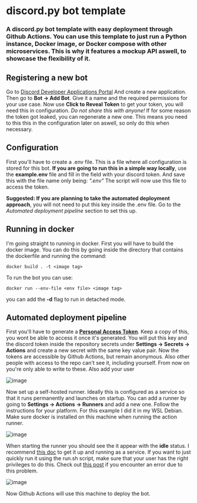 
# discord.py bot template
### A discord.py bot template with easy deployment through Github Actions. You can use this template to just run a Python instance, Docker image, or Docker compose with other microservices. This is why it features a mockup API aswell, to showcase the flexibility of it.

## Registering a new bot
Go to [Discord Developer Applications Portal](https://discord.com/developers/applications) And create a new application. Then go to **Bot -> Add Bot**. Give it a name and the required permissions for your use case.
Now use **Click to Reveal Token** to get your token, you will need this in configuration. *Do not share this with anyone!* If for some reason the token got leaked, you can regenerate a new one. This means you need to this this in the configuration later on aswell, so only do this when necessary.

## Configuration
First you'll have to create a .env file. This is a file where all configuration is stored for this bot.
**If you are going to run this in a simple way locally**, use the **example.env** file and fill in the field with your discord token. And save this with the file name only being: *".env"* The script will now use this file to access the token.

**Suggested: If you are planning to take the automated deployment approach**, you will not need to put this key inside the .env file. Go to the *Automated deployment pipeline* section to set this up.

## Running in docker
I'm going straight to running in docker. First you will have to build the docker image. You can do this by going inside the directory that contains the dockerfile and running the command:

    docker build . -t <image tag>
To run the bot you can use:

    docker run --env-file <env file> <image tag>

you can add the **-d** flag to run in detached mode.

## Automated deployment pipeline
First you'll have to generate a [**Personal Access Token**](https://docs.github.com/en/authentication/keeping-your-account-and-data-secure/creating-a-personal-access-token).
Keep a copy of this, you wont be able to access it once it's generated.
You will put this key and the discord token inside the repository secrets under **Settings -> Secrets -> Actions** and create a new secret with the same key value pair. Now the tokens are accessible by Github Actions, but remain anonymous. Also other people with access to the repo can't see it, including yourself. From now on you're only able to write to these. Also add your user

![image](https://user-images.githubusercontent.com/55881698/153042695-5a218782-3468-417e-8bc2-d69e573a2fb1.png)

Now set up a self-hosted runner. Ideally this is configured as a service so that it runs permanently and launches on startup. You can add a runner by going to **Settings -> Actions -> Runners** and add a new one. Follow the instructions for your platform. For this example I did it in my WSL Debian. Make sure docker is installed on this machine when running the action runner.

![image](https://user-images.githubusercontent.com/55881698/153045303-8634d5b5-1824-4ddc-b30b-16a1c5115994.png)

When starting the runner you should see the it appear with the **idle** status. I recommend [this doc](https://docs.github.com/en/actions/hosting-your-own-runners/configuring-the-self-hosted-runner-application-as-a-service) to get it up and running as a service. If you want to just quickly run it using the run.sh script, make sure that your user has the right privileges to do this. Check out [this post](https://docs.docker.com/engine/install/linux-postinstall/) if you encounter an error due to this problem.

![image](https://user-images.githubusercontent.com/55881698/153045424-193ef313-8106-4f3f-8152-005ca40e8112.png)

Now Github Actions will use this machine to deploy the bot.
